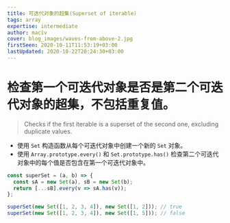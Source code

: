 ```yaml
---
title: 可迭代对象的超集(Superset of iterable)
tags: array
expertise: intermediate
author: maciv
cover: blog_images/waves-from-above-2.jpg
firstSeen: 2020-10-11T11:53:19+03:00
lastUpdated: 2020-10-22T20:24:30+03:00
---
```


# 检查第一个可迭代对象是否是第二个可迭代对象的超集，不包括重复值。
> Checks if the first iterable is a superset of the second one, excluding duplicate values.

- 使用 `Set` 构造函数从每个可迭代对象中创建一个新的 `Set` 对象。
- 使用 `Array.prototype.every()` 和 `Set.prototype.has()` 检查第二个可迭代对象中的每个值是否包含在第一个可迭代对象中。

```js
const superSet = (a, b) => {
  const sA = new Set(a), sB = new Set(b);
  return [...sB].every(v => sA.has(v));
};
```

```js
superSet(new Set([1, 2, 3, 4]), new Set([1, 2])); // true
superSet(new Set([1, 2, 3, 4]), new Set([1, 5])); // false
```
